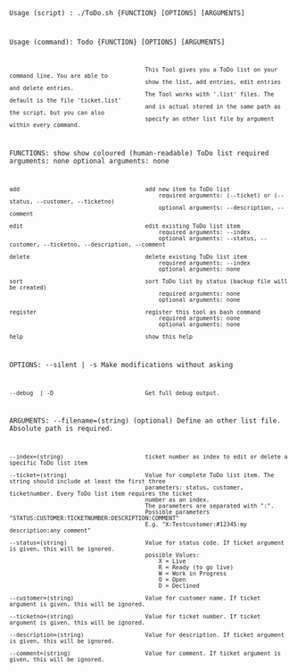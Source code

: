 <code>

Usage (script) : ./ToDo.sh  {FUNCTION} [OPTIONS] [ARGUMENTS]

Usage (command): Todo {FUNCTION} [OPTIONS] [ARGUMENTS]

                                            This Tool gives you a ToDo list on your command line. You are able to
                                            show the list, add entries, edit entries and delete entries.
                                            The Tool works with '.list' files. The default is the file 'ticket.list'
                                            and is actual stored in the same path as the script, but you can also 
                                            specify an other list file by argument within every command.

FUNCTIONS:
    show                                    show coloured (human-readable) ToDo list
                                                required arguments: none
                                                optional arguments: none

    add                                     add new item to ToDo list
                                                required arguments: (--ticket) or (--status, --customer, --ticketno)
                                                optional arguments: --description, --comment

    edit                                    edit existing ToDo list item
                                                required arguments: --index
                                                optional arguments: --status, --customer, --ticketno, --description, --comment

    delete                                  delete existing ToDo list item
                                                required arguments: --index
                                                optional arguments: none

    sort                                    sort ToDo list by status (backup file will be created)
                                                required arguments: none
                                                optional arguments: none

    register                                register this tool as bash command
                                                required arguments: none
                                                optional arguments: none

    help                                    show this help

OPTIONS:
    --silent | -s                           Make modifications without asking

    --debug  | -D                           Get full debug output.

ARGUMENTS:
    --filename=(string)                     (optional) Define an other list file. Absolute path is required.

    --index=(string)                        ticket number as index to edit or delete a specific ToDo list item

    --ticket=(string)                       Value for complete ToDo list item. The string should include at least the first three 
                                            parameters: status, customer, ticketnumber. Every ToDo list item requires the ticket
                                            number as an index.
                                            The parameters are separated with ":".
                                            Possible parameters "STATUS:CUSTOMER:TICKETNUMBER:DESCRIPTION:COMMENT"
                                            E.g. "X:Testcustomer:#12345:my description:any comment"

    --status=(string)                       Value for status code. If ticket argument is given, this will be ignored.
                                            possible Values:
                                                X = Live
                                                R = Ready (to go live)
                                                W = Work in Progress
                                                O = Open
                                                D = Declined

    --customer=(string)                     Value for customer name. If ticket argument is given, this will be ignored.

    --ticketno=(string)                     Value for ticket number. If ticket argument is given, this will be ignored.

    --description=(string)                  Value for description. If ticket argument is given, this will be ignored.

    --comment=(string)                      Value for comment. If ticket argument is given, this will be ignored.
</code>
